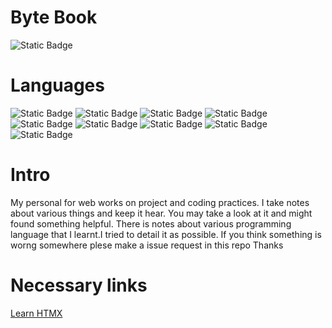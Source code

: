 # Byte Book
![Static Badge](https://img.shields.io/badge/Status-ongoing-green?style=plastic) <br>
# Languages
![Static Badge](https://img.shields.io/badge/hello-re?style=plastic&logo=gnubash&logoColor=red)
![Static Badge](https://img.shields.io/badge/hello-re?style=plastic&logo=cplusplus&logoColor=red)
![Static Badge](https://img.shields.io/badge/hello-re?style=plastic&logo=dart&logoColor=red)
![Static Badge](https://img.shields.io/badge/hello-re?style=plastic&logo=docker&logoColor=red)
![Static Badge](https://img.shields.io/badge/hello-re?style=plastic&logo=go&logoColor=red)
![Static Badge](https://img.shields.io/badge/hello-re?style=plastic&logo=python&logoColor=red)
![Static Badge](https://img.shields.io/badge/hello-re?style=plastic&logo=ruby&logoColor=red)
![Static Badge](https://img.shields.io/badge/hello-re?style=typescript&logo=gnubash&logoColor=red)
![Static Badge](https://img.shields.io/badge/hello-re?style=plastic&logo=zig&logoColor=red)

# Intro
My personal for web works on project and coding practices. I take notes about various things and keep it hear. You may take a look at it and might found something helpful.
There is notes about various programming language that I learnt.I tried to detail it as possible. If you think something is worng somewhere plese make a issue request in this repo
Thanks


# Necessary links
<a href="https://htmx.org/docs/#introduction" target="_blank">Learn HTMX</a>
